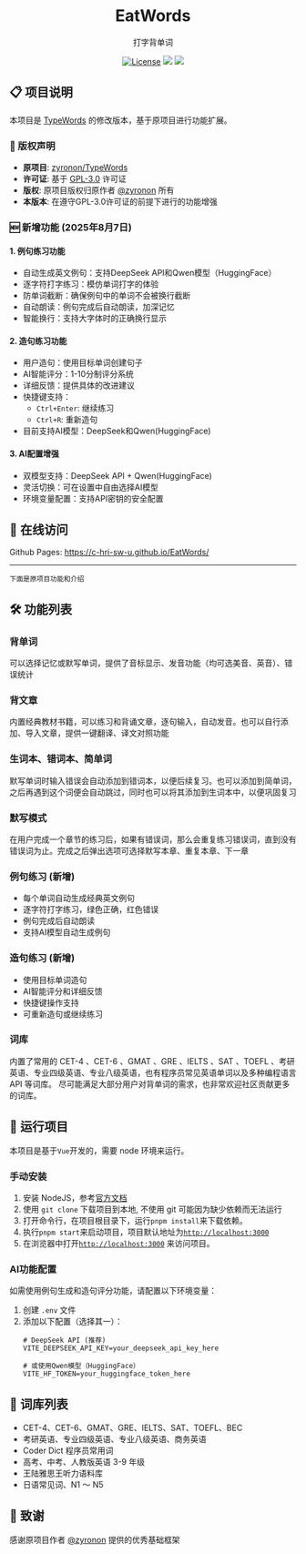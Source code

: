 <h1 align="center">
  EatWords
</h1>

<p align="center">
  打字背单词
</p>

<p align="center">
  <a href="https://github.com/zyronon/type-word/blob/master/LICENSE"><img src="https://img.shields.io/github/license/zyronon/type-word" alt="License"></a>
  <a><img src="https://img.shields.io/badge/PRs-welcome-brightgreen.svg"/></a>
  <a><img src="https://img.shields.io/badge/Powered%20by-Vue-blue"/></a>
</p>

## 📋 项目说明

本项目是 [TypeWords](https://github.com/zyronon/TypeWords) 的修改版本，基于原项目进行功能扩展。

### 📄 版权声明

- **原项目**: [zyronon/TypeWords](https://github.com/zyronon/TypeWords)
- **许可证**: 基于 [GPL-3.0](https://github.com/zyronon/TypeWords/blob/master/LICENSE) 许可证
- **版权**: 原项目版权归原作者 [@zyronon](https://github.com/zyronon) 所有
- **本版本**: 在遵守GPL-3.0许可证的前提下进行的功能增强

### 🆕 新增功能 (2025年8月7日)

#### 1. **例句练习功能**
- 自动生成英文例句：支持DeepSeek API和Qwen模型（HuggingFace）
- 逐字符打字练习：模仿单词打字的体验
- 防单词截断：确保例句中的单词不会被换行截断
- 自动朗读：例句完成后自动朗读，加深记忆
- 智能换行：支持大字体时的正确换行显示

#### 2. **造句练习功能**
- 用户造句：使用目标单词创建句子
- AI智能评分：1-10分制评分系统
- 详细反馈：提供具体的改进建议
- 快捷键支持：
  - `Ctrl+Enter`: 继续练习
  - `Ctrl+R`: 重新造句
- 目前支持AI模型：DeepSeek和Qwen(HuggingFace)

#### 3. **AI配置增强**
- 双模型支持：DeepSeek API + Qwen(HuggingFace)
- 灵活切换：可在设置中自由选择AI模型
- 环境变量配置：支持API密钥的安全配置

## 📸 在线访问

Github Pages: <https://c-hri-sw-u.github.io/EatWords/>


---


```下面是原项目功能和介绍```

## 🛠 功能列表

### 背单词
可以选择记忆或默写单词，提供了音标显示、发音功能（均可选美音、英音）、错误统计 

### 背文章
内置经典教材书籍，可以练习和背诵文章，逐句输入，自动发音。也可以自行添加、导入文章，提供一键翻译、译文对照功能

### 生词本、错词本、简单词
默写单词时输入错误会自动添加到错词本，以便后续复习。也可以添加到简单词，之后再遇到这个词便会自动跳过，同时也可以将其添加到生词本中，以便巩固复习

### 默写模式
在用户完成一个章节的练习后，如果有错误词，那么会重复练习错误词，直到没有错误词为止。完成之后弹出选项可选择默写本章、重复本章、下一章

### 例句练习 (新增)
- 每个单词自动生成经典英文例句
- 逐字符打字练习，绿色正确，红色错误
- 例句完成后自动朗读
- 支持AI模型自动生成例句

### 造句练习 (新增)
- 使用目标单词造句
- AI智能评分和详细反馈
- 快捷键操作支持
- 可重新造句或继续练习

### 词库
内置了常用的 CET-4 、CET-6 、GMAT 、GRE 、IELTS 、SAT 、TOEFL 、考研英语、专业四级英语、专业八级英语，也有程序员常见英语单词以及多种编程语言API 等词库。 尽可能满足大部分用户对背单词的需求，也非常欢迎社区贡献更多的词库。

## 🚀 运行项目

本项目是基于`Vue`开发的，需要 node 环境来运行。

### 手动安装

1. 安装 NodeJS，参考[官方文档](https://nodejs.org/en/download)
2. 使用 `git clone` 下载项目到本地, 不使用 git 可能因为缺少依赖而无法运行
3. 打开命令行，在项目根目录下，运行`pnpm install`来下载依赖。
4. 执行`pnpm start`来启动项目，项目默认地址为[`http://localhost:3000`](http://localhost:3000)
5. 在浏览器中打开[`http://localhost:3000`](http://localhost:3000) 来访问项目。

### AI功能配置

如需使用例句生成和造句评分功能，请配置以下环境变量：

1. 创建 `.env` 文件
2. 添加以下配置（选择其一）：
   ```
   # DeepSeek API (推荐)
   VITE_DEEPSEEK_API_KEY=your_deepseek_api_key_here
   
   # 或使用Qwen模型（HuggingFace）
   VITE_HF_TOKEN=your_huggingface_token_here
   ```

## 📕 词库列表

- CET-4、CET-6、GMAT、GRE、IELTS、SAT、TOEFL、BEC
- 考研英语、专业四级英语、专业八级英语、商务英语
- Coder Dict 程序员常用词
- 高考、中考、人教版英语 3-9 年级
- 王陆雅思王听力语料库 
- 日语常见词、N1 ～ N5 

## 🙏 致谢

感谢原项目作者 [@zyronon](https://github.com/zyronon) 提供的优秀基础框架
 
 
